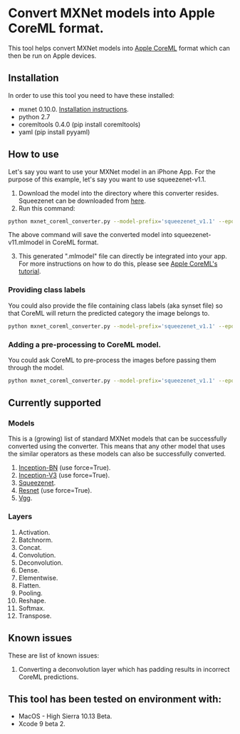 # Convert MXNet models into Apple CoreML format.

This tool helps convert MXNet models into [Apple CoreML](https://developer.apple.com/documentation/coreml) format which can then be run on Apple devices.

## Installation
In order to use this tool you need to have these installed:
* mxnet 0.10.0. [Installation instructions](http://mxnet.io/get_started/install.html).
* python 2.7
* coremltools 0.4.0 (pip install coremltools)
* yaml (pip install pyyaml)

## How to use
Let's say you want to use your MXNet model in an iPhone App. For the purpose of this example, let's say you want to use squeezenet-v1.1.

1. Download the model into the directory where this converter resides. Squeezenet can be downloaded from [here](http://data.mxnet.io/models/imagenet/squeezenet/).
2. Run this command:
```bash
python mxnet_coreml_converter.py --model-prefix='squeezenet_v1.1' --epoch=0 --input-shape='{"data":"3,224,224"}' --output-file="squeezenet_v11.mlmodel"
```
The above command will save the converted model into squeezenet-v11.mlmodel in CoreML format.

3. This generated ".mlmodel" file can directly be integrated into your app. For more instructions on how to do this, please see [Apple CoreML's tutorial](https://developer.apple.com/documentation/coreml/integrating_a_core_ml_model_into_your_app).


### Providing class labels
You could also provide the file containing class labels (aka synset file) so that CoreML will return the predicted category the image belongs to.

```bash
python mxnet_coreml_converter.py --model-prefix='squeezenet_v1.1' --epoch=0 --input-shape='{"data":"3,224,224"}' --class-labels synset.txt --output-file="squeezenet_v11.mlmodel"
```


### Adding a pre-processing to CoreML model.
You could ask CoreML to pre-process the images before passing them through the model.

```bash
python mxnet_coreml_converter.py --model-prefix='squeezenet_v1.1' --epoch=0 --input-shape='{"data":"3,224,224"}' --pre-processing-arguments='{"red_bias":127,"blue_bias":117,"green_bias":103}' --output-file="squeezenet_v11.mlmodel"
```


## Currently supported
### Models
This is a (growing) list of standard MXNet models that can be successfully converted using the converter. This means that any other model that uses the similar operators as these models can also be successfully converted.
1. [Inception-BN](http://data.mxnet.io/models/imagenet/inception-bn/) (use force=True).
2. [Inception-V3](http://data.mxnet.io/models/imagenet/inception-v3.tar.gz) (use force=True).
3. [Squeezenet](http://data.mxnet.io/models/imagenet/squeezenet/).
4. [Resnet](http://data.mxnet.io/models/imagenet/resnet/) (use force=True).
5. [Vgg](http://data.mxnet.io/models/imagenet/vgg/).

### Layers
1. Activation.
2. Batchnorm.
3. Concat.
4. Convolution.
5. Deconvolution.
6. Dense.
7. Elementwise.
8. Flatten.
9. Pooling.
10. Reshape.
11. Softmax.
12. Transpose.

## Known issues
These are list of known issues:
1. Converting a deconvolution layer which has padding results in incorrect CoreML predictions.

## This tool has been tested on environment with:
* MacOS - High Sierra 10.13 Beta.
* Xcode 9 beta 2.
